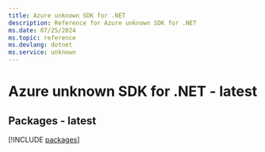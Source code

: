 ```yaml
---
title: Azure unknown SDK for .NET
description: Reference for Azure unknown SDK for .NET
ms.date: 07/25/2024
ms.topic: reference
ms.devlang: dotnet
ms.service: unknown
---
```

# Azure unknown SDK for .NET - latest
## Packages - latest
[!INCLUDE [packages](unknown-index.md)]